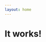 ```yaml
---
layout: home
---
```


It works!
=========

<div id="enchant-stage"></div>
<script src="/invader/enchant.min.js"></script>
<script src="/invader/game.js"></script>

